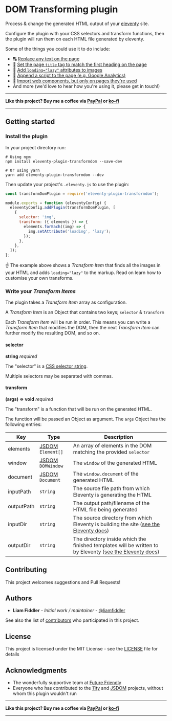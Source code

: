 # DOM Transforming plugin

Process & change the generated HTML output of your [eleventy](https://www.11ty.io/) site.

Configure the plugin with your CSS selectors and transform functions, then the plugin will run them on each HTML file generated by eleventy.

Some of the things you could use it to do include:

- 🔠 [Replace any text on the page](./examples/replace-text)
- 📝 [Set the page `title` tag to match the first heading on the page](./examples/page-title)
- 🌄 [Add `loading="lazy"` attributes to images](./examples/loading-lazy)
- 📃 [Append a script to the page (e.g. Google Analytics)](./examples/google-analytics)
- 🧩 [Import web components, but only on pages they're used](./examples/web-components)
- And more (we'd love to hear how you're using it, please get in touch!)

---

**Like this project? Buy me a coffee via [PayPal](https://paypal.me/liamfiddler) or [ko-fi](https://ko-fi.com/liamfiddler)**

---

## Getting started

### Install the plugin

In your project directory run:

```console
# Using npm
npm install eleventy-plugin-transformdom --save-dev

# Or using yarn
yarn add eleventy-plugin-transformdom --dev
```

Then update your project's `.eleventy.js` to use the plugin:

```javascript
const transformDomPlugin = require('eleventy-plugin-transformdom');

module.exports = function (eleventyConfig) {
  eleventyConfig.addPlugin(transformDomPlugin, [
    {
      selector: 'img',
      transform: ({ elements }) => {
        elements.forEach((img) => {
          img.setAttribute('loading', 'lazy');
        });
      },
    },
  ]);
};
```

☝️ The example above shows a _Transform Item_ that finds all the images in your HTML and adds `loading="lazy"` to the markup. Read on learn how to customise your own transforms.

### Write your _Transform Items_

The plugin takes a _Transform Item_ array as configuration.

A _Transform Item_ is an Object that contains two keys; `selector` & `transform`

Each _Transform Item_ will be run in order. This means you can write a _Transform Item_ that modifies the DOM, then the next _Transform Item_ can further modify the resulting DOM, and so on.

#### selector

**string** _required_

The "selector" is a [CSS selector string](https://developer.mozilla.org/en-US/docs/Web/CSS/CSS_Selectors).

Multiple selectors may be separated with commas.

#### transform

**(args) => void** _required_

The "transform" is a function that will be run on the generated HTML.

The function will be passed an Object as argument. The `args` Object has the following entries:

| Key | Type | Description |
|---|---|---|
| elements | [JSDOM](https://github.com/jsdom/jsdom) `Element[]` | An array of elements in the DOM matching the provided `selector` |
| window | [JSDOM](https://github.com/jsdom/jsdom) `DOMWindow` | The `window` of the generated HTML |
| document | [JSDOM](https://github.com/jsdom/jsdom) `Document` | The `window.document` of the generated HTML |
| inputPath | `string` | The source file path from which Eleventy is generating the HTML |
| outputPath | `string` | The output path/filename of the HTML file being generated |
| inputDir | `string` | The source directory from which Eleventy is building the site ([see the Eleventy docs](https://www.11ty.dev/docs/config/#input-directory)) |
| outputDir | `string` | The directory inside which the finished templates will be written to by Eleventy ([see the Eleventy docs](https://www.11ty.dev/docs/config/#output-directory)) |

## Contributing

This project welcomes suggestions and Pull Requests!

## Authors

- **Liam Fiddler** - _Initial work / maintainer_ - [@liamfiddler](https://github.com/liamfiddler)

See also the list of
[contributors](https://github.com/liamfiddler/eleventy-plugin-transformdom/contributors)
who participated in this project.

## License

This project is licensed under the MIT License -
see the [LICENSE](LICENSE) file for details

## Acknowledgments

- The wonderfully supportive team at
  [Future Friendly](https://futurefriendly.team)
- Everyone who has contributed to the
  [11ty](https://www.11ty.io/) and [JSDOM](https://github.com/jsdom/jsdom) projects, without whom
  this plugin wouldn't run

---

**Like this project? Buy me a coffee via [PayPal](https://paypal.me/liamfiddler) or [ko-fi](https://ko-fi.com/liamfiddler)**

---
